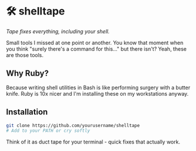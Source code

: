 # 🛠️ shelltape

*Tape fixes everything, including your shell.*

Small tools I missed at one point or another. You know that moment when you think "surely there's a command for this..." but there isn't? Yeah, these are those tools.

## Why Ruby?

Because writing shell utilities in Bash is like performing surgery with a butter knife. Ruby is 10x nicer and I'm installing these on my workstations anyway.

## Installation

```bash
git clone https://github.com/yourusername/shelltape
# Add to your PATH or cry softly
```

Think of it as duct tape for your terminal - quick fixes that actually work.